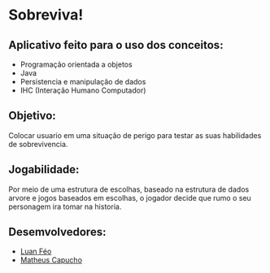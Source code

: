 # Sobreviva!

## Aplicativo feito para o uso dos conceitos: 

* Programação orientada a objetos
* Java
* Persistencia e manipulação de dados
* IHC (Interação Humano Computador)

## Objetivo:

Colocar usuario em uma situação de perigo para testar as suas habilidades de sobrevivencia.

## Jogabilidade:

Por meio de uma estrutura de escolhas, baseado na estrutura de dados arvore e jogos baseados em escolhas, o jogador decide que rumo o seu personagem ira tomar na historia.

## Desemvolvedores:

* [Luan Féo](https://www.linkedin.com/in/luanfeo/)
* [Matheus Capucho](https://www.linkedin.com/in/matheus-capucho-681a58165/)
